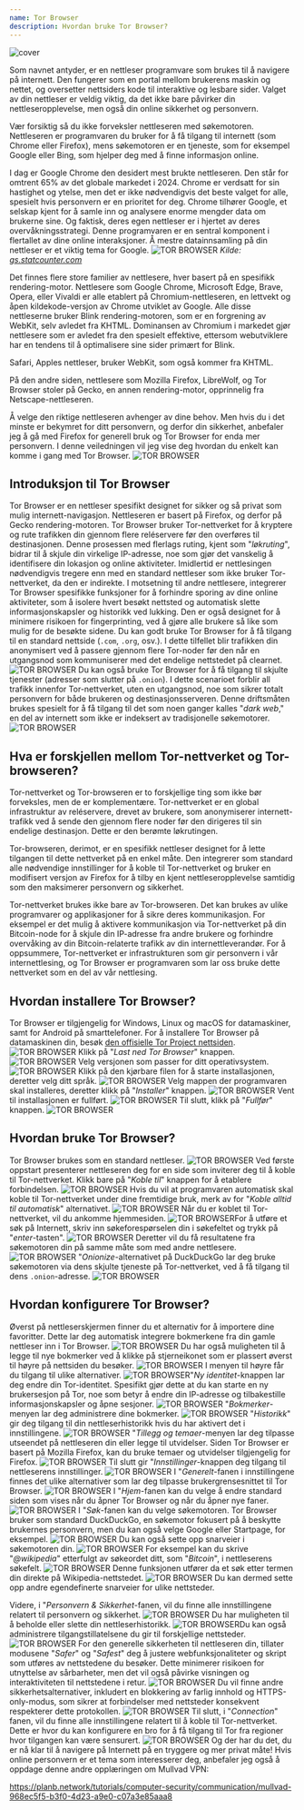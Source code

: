 ```yaml
---
name: Tor Browser
description: Hvordan bruke Tor Browser?
---
```

![cover](assets/cover.webp)

Som navnet antyder, er en nettleser programvare som brukes til å navigere på internett. Den fungerer som en portal mellom brukerens maskin og nettet, og oversetter nettsiders kode til interaktive og lesbare sider. Valget av din nettleser er veldig viktig, da det ikke bare påvirker din nettleseropplevelse, men også din online sikkerhet og personvern.

Vær forsiktig så du ikke forveksler nettleseren med søkemotoren. Nettleseren er programvaren du bruker for å få tilgang til internett (som Chrome eller Firefox), mens søkemotoren er en tjeneste, som for eksempel Google eller Bing, som hjelper deg med å finne informasjon online.

I dag er Google Chrome den desidert mest brukte nettleseren. Den står for omtrent 65% av det globale markedet i 2024. Chrome er verdsatt for sin hastighet og ytelse, men det er ikke nødvendigvis det beste valget for alle, spesielt hvis personvern er en prioritet for deg. Chrome tilhører Google, et selskap kjent for å samle inn og analysere enorme mengder data om brukerne sine. Og faktisk, deres egen nettleser er i hjertet av deres overvåkningsstrategi. Denne programvaren er en sentral komponent i flertallet av dine online interaksjoner. Å mestre datainnsamling på din nettleser er et viktig tema for Google.
![TOR BROWSER](assets/notext/01.webp)
*Kilde: [gs.statcounter.com](https://gs.statcounter.com/browser-market-share)*

Det finnes flere store familier av nettlesere, hver basert på en spesifikk rendering-motor. Nettlesere som Google Chrome, Microsoft Edge, Brave, Opera, eller Vivaldi er alle etablert på Chromium-nettleseren, en lettvekt og åpen kildekode-versjon av Chrome utviklet av Google. Alle disse nettleserne bruker Blink rendering-motoren, som er en forgrening av WebKit, selv avledet fra KHTML. Dominansen av Chromium i markedet gjør nettlesere som er avledet fra den spesielt effektive, ettersom webutviklere har en tendens til å optimalisere sine sider primært for Blink.

Safari, Apples nettleser, bruker WebKit, som også kommer fra KHTML.

På den andre siden, nettlesere som Mozilla Firefox, LibreWolf, og Tor Browser stoler på Gecko, en annen rendering-motor, opprinnelig fra Netscape-nettleseren.

Å velge den riktige nettleseren avhenger av dine behov. Men hvis du i det minste er bekymret for ditt personvern, og derfor din sikkerhet, anbefaler jeg å gå med Firefox for generell bruk og Tor Browser for enda mer personvern. I denne veiledningen vil jeg vise deg hvordan du enkelt kan komme i gang med Tor Browser.
![TOR BROWSER](assets/notext/02.webp)

## Introduksjon til Tor Browser

Tor Browser er en nettleser spesifikt designet for sikker og så privat som mulig internett-navigasjon. Nettleseren er basert på Firefox, og derfor på Gecko rendering-motoren.
Tor Browser bruker Tor-nettverket for å kryptere og rute trafikken din gjennom flere reléservere før den overføres til destinasjonen. Denne prosessen med flerlags ruting, kjent som "*løkruting*", bidrar til å skjule din virkelige IP-adresse, noe som gjør det vanskelig å identifisere din lokasjon og online aktiviteter. Imidlertid er nettlesingen nødvendigvis tregere enn med en standard nettleser som ikke bruker Tor-nettverket, da den er indirekte.
I motsetning til andre nettlesere, integrerer Tor Browser spesifikke funksjoner for å forhindre sporing av dine online aktiviteter, som å isolere hvert besøkt nettsted og automatisk slette informasjonskapsler og historikk ved lukking. Den er også designet for å minimere risikoen for fingerprinting, ved å gjøre alle brukere så like som mulig for de besøkte sidene.
Du kan godt bruke Tor Browser for å få tilgang til en standard nettside (`.com`, `.org`, osv.). I dette tilfellet blir trafikken din anonymisert ved å passere gjennom flere Tor-noder før den når en utgangsnod som kommuniserer med det endelige nettstedet på clearnet. ![TOR BROWSER](assets/notext/03.webp)
Du kan også bruke Tor Browser for å få tilgang til skjulte tjenester (adresser som slutter på `.onion`). I dette scenarioet forblir all trafikk innenfor Tor-nettverket, uten en utgangsnod, noe som sikrer totalt personvern for både brukeren og destinasjonsserveren. Denne driftsmåten brukes spesielt for å få tilgang til det som noen ganger kalles "*dark web*," en del av internett som ikke er indeksert av tradisjonelle søkemotorer.
![TOR BROWSER](assets/notext/04.webp)

## Hva er forskjellen mellom Tor-nettverket og Tor-browseren?

Tor-nettverket og Tor-browseren er to forskjellige ting som ikke bør forveksles, men de er komplementære. Tor-nettverket er en global infrastruktur av reléservere, drevet av brukere, som anonymiserer internett-trafikk ved å sende den gjennom flere noder før den dirigeres til sin endelige destinasjon. Dette er den berømte løkrutingen.

Tor-browseren, derimot, er en spesifikk nettleser designet for å lette tilgangen til dette nettverket på en enkel måte. Den integrerer som standard alle nødvendige innstillinger for å koble til Tor-nettverket og bruker en modifisert versjon av Firefox for å tilby en kjent nettleseropplevelse samtidig som den maksimerer personvern og sikkerhet.

Tor-nettverket brukes ikke bare av Tor-browseren. Det kan brukes av ulike programvarer og applikasjoner for å sikre deres kommunikasjon. For eksempel er det mulig å aktivere kommunikasjon via Tor-nettverket på din Bitcoin-node for å skjule din IP-adresse fra andre brukere og forhindre overvåking av din Bitcoin-relaterte trafikk av din internettleverandør.
For å oppsummere, Tor-nettverket er infrastrukturen som gir personvern i vår internettlesing, og Tor Browser er programvaren som lar oss bruke dette nettverket som en del av vår nettlesing.

## Hvordan installere Tor Browser?

Tor Browser er tilgjengelig for Windows, Linux og macOS for datamaskiner, samt for Android på smarttelefoner. For å installere Tor Browser på datamaskinen din, besøk [den offisielle Tor Project nettsiden](https://www.torproject.org/).
![TOR BROWSER](assets/notext/05.webp)
Klikk på "*Last ned Tor Browser*" knappen.
![TOR BROWSER](assets/notext/06.webp)
Velg versjonen som passer for ditt operativsystem.
![TOR BROWSER](assets/notext/07.webp)
Klikk på den kjørbare filen for å starte installasjonen, deretter velg ditt språk.
![TOR BROWSER](assets/notext/08.webp)
Velg mappen der programvaren skal installeres, deretter klikk på "*Installer*" knappen.
![TOR BROWSER](assets/notext/09.webp)
Vent til installasjonen er fullført.
![TOR BROWSER](assets/notext/10.webp)
Til slutt, klikk på "*Fullfør*" knappen.
![TOR BROWSER](assets/notext/11.webp)

## Hvordan bruke Tor Browser?

Tor Browser brukes som en standard nettleser.
![TOR BROWSER](assets/notext/12.webp)
Ved første oppstart presenterer nettleseren deg for en side som inviterer deg til å koble til Tor-nettverket. Klikk bare på "*Koble til*" knappen for å etablere forbindelsen.
![TOR BROWSER](assets/notext/13.webp)
Hvis du vil at programvaren automatisk skal koble til Tor-nettverket under dine fremtidige bruk, merk av for "*Koble alltid til automatisk*" alternativet.
![TOR BROWSER](assets/notext/14.webp)
Når du er koblet til Tor-nettverket, vil du ankomme hjemmesiden.
![TOR BROWSER](assets/notext/15.webp)For å utføre et søk på Internett, skriv inn søkeforespørselen din i søkefeltet og trykk på "*enter*-tasten".
![TOR BROWSER](assets/notext/16.webp)
Deretter vil du få resultatene fra søkemotoren din på samme måte som med andre nettlesere.
![TOR BROWSER](assets/notext/17.webp)
"*Onionize*-alternativet på DuckDuckGo lar deg bruke søkemotoren via dens skjulte tjeneste på Tor-nettverket, ved å få tilgang til dens `.onion`-adresse.
![TOR BROWSER](assets/notext/18.webp)

## Hvordan konfigurere Tor Browser?

Øverst på nettleserskjermen finner du et alternativ for å importere dine favoritter. Dette lar deg automatisk integrere bokmerkene fra din gamle nettleser inn i Tor Browser.
![TOR BROWSER](assets/notext/19.webp)
Du har også muligheten til å legge til nye bokmerker ved å klikke på stjerneikonet som er plassert øverst til høyre på nettsiden du besøker.
![TOR BROWSER](assets/notext/20.webp)
I menyen til høyre får du tilgang til ulike alternativer.
![TOR BROWSER](assets/notext/21.webp)"*Ny identitet*-knappen lar deg endre din Tor-identitet. Spesifikt gjør dette at du kan starte en ny brukersesjon på Tor, noe som betyr å endre din IP-adresse og tilbakestille informasjonskapsler og åpne sesjoner.
![TOR BROWSER](assets/notext/22.webp)
"*Bokmerker*-menyen lar deg administrere dine bokmerker.
![TOR BROWSER](assets/notext/23.webp)
"*Historikk*" gir deg tilgang til din nettleserhistorikk hvis du har aktivert det i innstillingene.
![TOR BROWSER](assets/notext/24.webp)
"*Tillegg og temaer*-menyen lar deg tilpasse utseendet på nettleseren din eller legge til utvidelser. Siden Tor Browser er basert på Mozilla Firefox, kan du bruke temaer og utvidelser tilgjengelig for Firefox.
![TOR BROWSER](assets/notext/25.webp)
Til slutt gir "*Innstillinger*-knappen deg tilgang til nettleserens innstillinger.
![TOR BROWSER](assets/notext/26.webp)
I "*Generelt*-fanen i innstillingene finnes det ulike alternativer som lar deg tilpasse brukergrensesnittet til Tor Browser.
![TOR BROWSER](assets/notext/27.webp)
I "*Hjem*-fanen kan du velge å endre standard siden som vises når du åpner Tor Browser og når du åpner nye faner.
![TOR BROWSER](assets/notext/28.webp)
I "*Søk*-fanen kan du velge søkemotoren. Tor Browser bruker som standard DuckDuckGo, en søkemotor fokusert på å beskytte brukernes personvern, men du kan også velge Google eller Startpage, for eksempel.
![TOR BROWSER](assets/notext/29.webp)
Du kan også sette opp snarveier i søkemotoren din.
![TOR BROWSER](assets/notext/30.webp)
For eksempel kan du skrive "*@wikipedia*" etterfulgt av søkeordet ditt, som "*Bitcoin*", i nettleserens søkefelt.
![TOR BROWSER](assets/notext/31.webp)
Denne funksjonen utfører da et søk etter termen din direkte på Wikipedia-nettstedet.
![TOR BROWSER](assets/notext/32.webp)
Du kan dermed sette opp andre egendefinerte snarveier for ulike nettsteder.

Videre, i "*Personvern & Sikkerhet*-fanen, vil du finne alle innstillingene relatert til personvern og sikkerhet.
![TOR BROWSER](assets/notext/33.webp)
Du har muligheten til å beholde eller slette din nettleserhistorikk.
![TOR BROWSER](assets/notext/34.webp)Du kan også administrere tilgangstillatelsene du gir til forskjellige nettsteder.
![TOR BROWSER](assets/notext/35.webp)
For den generelle sikkerheten til nettleseren din, tillater modusene "*Safer*" og "*Safest*" deg å justere webfunksjonaliteter og skript som utføres av nettstedene du besøker. Dette minimerer risikoen for utnyttelse av sårbarheter, men det vil også påvirke visningen og interaktiviteten til nettstedene i retur. ![TOR BROWSER](assets/notext/36.webp) Du vil finne andre sikkerhetsalternativer, inkludert en blokkering av farlig innhold og HTTPS-only-modus, som sikrer at forbindelser med nettsteder konsekvent respekterer dette protokollen. ![TOR BROWSER](assets/notext/37.webp) Til slutt, i "*Connection*" fanen, vil du finne alle innstillingene relatert til å koble til Tor-nettverket. Dette er hvor du kan konfigurere en bro for å få tilgang til Tor fra regioner hvor tilgangen kan være sensurert. ![TOR BROWSER](assets/notext/38.webp) Og der har du det, du er nå klar til å navigere på Internett på en tryggere og mer privat måte! Hvis online personvern er et tema som interesserer deg, anbefaler jeg også å oppdage denne andre opplæringen om Mullvad VPN:

https://planb.network/tutorials/computer-security/communication/mullvad-968ec5f5-b3f0-4d23-a9e0-c07a3e85aaa8
